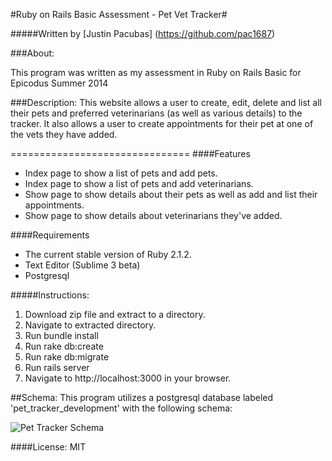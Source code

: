 #Ruby on Rails Basic Assessment - Pet Vet Tracker#

#####Written by [Justin Pacubas] (https://github.com/pac1687)

###About:

This program was written as my assessment in Ruby on Rails Basic for Epicodus Summer 2014

###Description:
This website allows a user to create, edit, delete and list all their pets and preferred veterinarians (as well as various details) to the tracker.  It also allows a user to create appointments for their pet at one of the vets they have added.

===============================
####Features
+ Index page to show a list of pets and add pets.
+ Index page to show a list of pets and add veterinarians.
+ Show page to show details about their pets as well as add and list their appointments.
+ Show page to show details about veterinarians they've added.

####Requirements
* The current stable version of Ruby 2.1.2.
* Text Editor (Sublime 3 beta)
* Postgresql

#####Instructions:
1. Download zip file and extract to a directory.
2. Navigate to extracted directory.
3. Run bundle install
4. Run rake db:create
5. Run rake db:migrate
6. Run rails server
7. Navigate to http://localhost:3000 in your browser.

##Schema:
This program utilizes a postgresql database labeled 'pet_tracker_development' with the following schema:

![Pet Tracker Schema](http://i.imgur.com/h6Sw5YV.png)

####License:
MIT